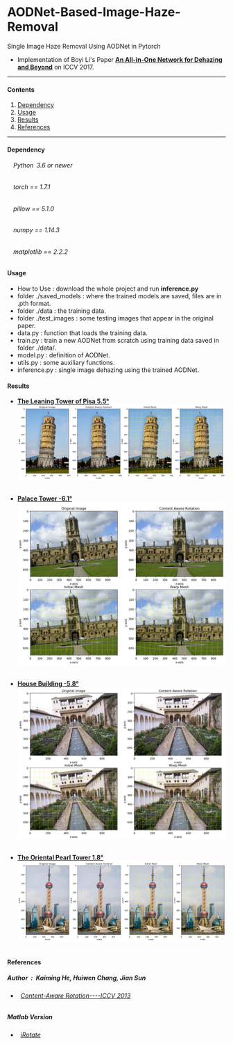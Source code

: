 # AODNet-Based-Image-Haze-Removal
Single Image Haze Removal Using AODNet in Pytorch
* Implementation of Boyi Li's Paper [**An All-in-One Network for Dehazing and Beyond**](https://arxiv.org/pdf/1707.06543.pdf) on ICCV 2017.<br>

---
#### Contents

1. [Dependency](#Dependency)
1. [Usage](#Usage)
1. [Results](#Results)
1. [References](#References)
---

#### Dependency
###### &emsp;Python&ensp;3.6 or newer<br>
###### &emsp;torch == 1.7.1<br>
###### &emsp;pillow == 5.1.0<br>
###### &emsp;numpy == 1.14.3<br>
###### &emsp;matplotlib == 2.2.2<br>

#### Usage
* How to Use : download the whole project and run **inference.py**
* folder ./saved_models : where the trained models are saved, files are in .pth format.
* folder ./data : the training data.
* folder ./test_images : some testing images that appear in the original paper.
* data.py : function that loads the training data.
* train.py : train a new AODNet from scratch using training data saved in folder ./data/.
* model.py : definition of AODNet.
* utils.py : some auxiliary functions.
* inference.py : single image dehazing using the trained AODNet.

#### Results
* [**The Leaning Tower of Pisa  5.5°**](https://github.com/ForeverPs/content-aware-rotation/blob/master/image/image7.jpg)<br>
<img src= https://github.com/ForeverPs/content-aware-rotation/blob/master/eq/pisa_tower.jpg /><br><br>

* [**Palace Tower  -6.1°**](https://github.com/ForeverPs/content-aware-rotation/blob/master/image/image2.png)<br>
<img src= https://github.com/ForeverPs/content-aware-rotation/blob/master/eq/palace_tower.jpg /><br><br>

* [**House Building  -5.8°**](https://github.com/ForeverPs/content-aware-rotation/blob/master/image/image1.png)<br>
<img src= https://github.com/ForeverPs/content-aware-rotation/blob/master/eq/house.jpg /><br><br>

* [**The Oriental Pearl Tower  1.8°**](https://github.com/ForeverPs/content-aware-rotation/blob/master/image/image8.jpg)<br>
<img src= https://github.com/ForeverPs/content-aware-rotation/blob/master/eq/shanghai.jpg /><br><br>


#### References
##### Author&ensp;:&ensp;Kaiming He, Huiwen Chang, Jian Sun<br>
* ###### &ensp;[Content-Aware Rotation----ICCV 2013](http://kaiminghe.com/publications/iccv13car.pdf)<br>
##### Matlab Version<br>
* ###### &ensp;[iRotate](https://github.com/yuchien302/iRotate)<br>
